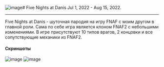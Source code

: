 ![image](https://github.com/LeGGioN-ru/Five-Nights-At-Daniss/assets/78662261/21731358-5e8f-4cd9-b0be-f9738241dd8a)# Five Nights at Danis
Jul 1, 2022 - Aug 15, 2022.

------------


Five Nights at Danis - шуточная пародия на игру FNAF с моим другом в главной роли. Сама по себе игра является клоном FNAF2 с небольшими изменениями. В игре присутствуют 10 типов врагов, 2 концовки и все сопутствующие механики из FNAF2.

#### Скриншоты
![image](https://github.com/LeGGioN-ru/Five-Nights-At-Daniss/assets/78662261/788810da-5882-4990-9ada-c8506e73bb30)
![image](https://github.com/LeGGioN-ru/Five-Nights-At-Daniss/assets/78662261/0c6f8d46-f362-41ab-952d-6837722d8ab5)
